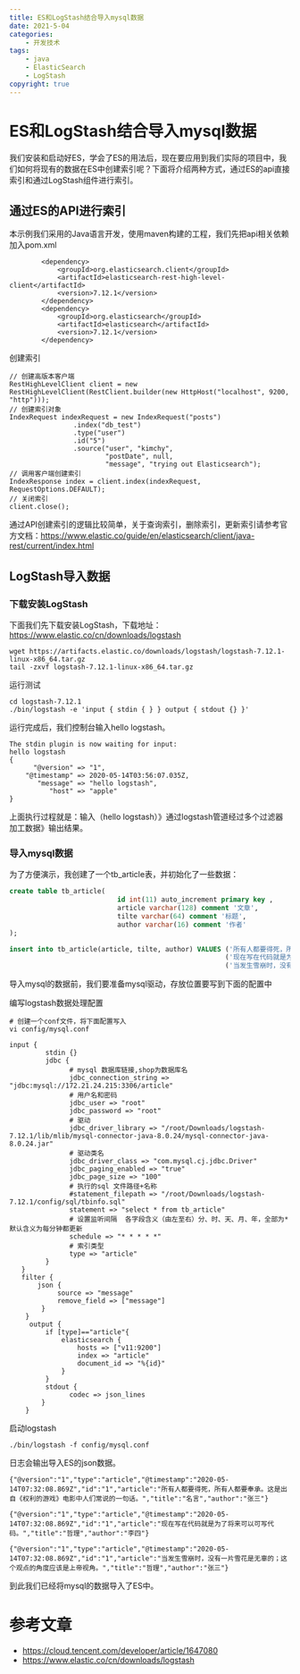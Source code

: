 ```yaml
---
title: ES和LogStash结合导入mysql数据
date: 2021-5-04
categories:
    - 开发技术
tags:
    - java
    - ElasticSearch
    - LogStash
copyright: true
---
```

# ES和LogStash结合导入mysql数据
我们安装和启动好ES，学会了ES的用法后，现在要应用到我们实际的项目中，我们如何将现有的数据在ES中创建索引呢？下面将介绍两种方式，通过ES的api直接索引和通过LogStash组件进行索引。

## 通过ES的API进行索引
本示例我们采用的Java语言开发，使用maven构建的工程，我们先把api相关依赖加入pom.xml
```shell
        <dependency>
            <groupId>org.elasticsearch.client</groupId>
            <artifactId>elasticsearch-rest-high-level-client</artifactId>
            <version>7.12.1</version>
        </dependency>
        <dependency>
            <groupId>org.elasticsearch</groupId>
            <artifactId>elasticsearch</artifactId>
            <version>7.12.1</version>
        </dependency>
```
创建索引
```shell
// 创建高版本客户端
RestHighLevelClient client = new RestHighLevelClient(RestClient.builder(new HttpHost("localhost", 9200, "http")));
// 创建索引对象
IndexRequest indexRequest = new IndexRequest("posts")
                .index("db_test")
                .type("user")
                .id("5")
                .source("user", "kimchy",
                        "postDate", null,
                        "message", "trying out Elasticsearch");
// 调用客户端创建索引
IndexResponse index = client.index(indexRequest, RequestOptions.DEFAULT);
// 关闭索引
client.close();                    
```
通过API创建索引的逻辑比较简单，关于查询索引，删除索引，更新索引请参考官方文档：https://www.elastic.co/guide/en/elasticsearch/client/java-rest/current/index.html

## LogStash导入数据
### 下载安装LogStash
下面我们先下载安装LogStash，下载地址：https://www.elastic.co/cn/downloads/logstash
```shell
wget https://artifacts.elastic.co/downloads/logstash/logstash-7.12.1-linux-x86_64.tar.gz
tail -zxvf logstash-7.12.1-linux-x86_64.tar.gz
```
运行测试
```shell
cd logstash-7.12.1
./bin/logstash -e 'input { stdin { } } output { stdout {} }'
```
运行完成后，我们控制台输入hello logstash。
```shell
The stdin plugin is now waiting for input:
hello logstash
{
      "@version" => "1",
    "@timestamp" => 2020-05-14T03:56:07.035Z,
       "message" => "hello logstash",
          "host" => "apple"
}
```
上面执行过程就是：输入（hello logstash）》通过logstash管道经过多个过滤器加工数据》输出结果。
### 导入mysql数据
为了方便演示，我创建了一个tb_article表，并初始化了一些数据：
```sql
create table tb_article(
                           id int(11) auto_increment primary key ,
                           article varchar(128) comment '文章',
                           tilte varchar(64) comment '标题',
                           author varchar(16) comment '作者'
);

insert into tb_article(article, tilte, author) VALUES ('所有人都要得死，所有人都要奉承。这是出自《权利的游戏》电影中人们常说的一句话。','名言','张三'),
                                                      ('现在写在代码就是为了将来可以可写代码。','哲理','李四'),
                                                      ('当发生雪崩时，没有一片雪花是无辜的；这个观点的角度应该是上帝视角。','哲理','张三');
```
导入mysql的数据前，我们要准备mysql驱动，存放位置要写到下面的配置中

编写logstash数据处理配置
```shell
# 创建一个conf文件，将下面配置写入
vi config/mysql.conf

input {
         stdin {}
         jdbc {
               # mysql 数据库链接,shop为数据库名
               jdbc_connection_string => "jdbc:mysql://172.21.24.215:3306/article"
               # 用户名和密码
               jdbc_user => "root"
               jdbc_password => "root"
               # 驱动
               jdbc_driver_library => "/root/Downloads/logstash-7.12.1/lib/mlib/mysql-connector-java-8.0.24/mysql-connector-java-8.0.24.jar"
               # 驱动类名
               jdbc_driver_class => "com.mysql.cj.jdbc.Driver"
               jdbc_paging_enabled => "true"
               jdbc_page_size => "100"
               # 执行的sql 文件路径+名称
               #statement_filepath => "/root/Downloads/logstash-7.12.1/config/sql/tbinfo.sql"
               statement => "select * from tb_article"
               # 设置监听间隔  各字段含义（由左至右）分、时、天、月、年，全部为*默认含义为每分钟都更新
               schedule => "* * * * *"
               # 索引类型
               type => "article"
         }
   }
   filter {
	   json {
			source => "message"
			remove_field => ["message"]
		}
    }
     output {
         if [type]=="article"{
             elasticsearch {
                 hosts => ["v11:9200"]
                 index => "article"
                 document_id => "%{id}"
             }
         }
         stdout {
               codec => json_lines
        }
    }
```
启动logstash
```shell
./bin/logstash -f config/mysql.conf
```
日志会输出导入ES的json数据。
```shell
{"@version":"1","type":"article","@timestamp":"2020-05-14T07:32:08.869Z","id":"1","article":"所有人都要得死，所有人都要奉承。这是出自《权利的游戏》电影中人们常说的一句话。","title":"名言","author":"张三"}

{"@version":"1","type":"article","@timestamp":"2020-05-14T07:32:08.869Z","id":"1","article":"现在写在代码就是为了将来可以可写代码。","title":"哲理","author":"李四"}

{"@version":"1","type":"article","@timestamp":"2020-05-14T07:32:08.869Z","id":"1","article":"当发生雪崩时，没有一片雪花是无辜的；这个观点的角度应该是上帝视角。","title":"哲理","author":"张三"}

```
到此我们已经将mysql的数据导入了ES中。

# 参考文章
- https://cloud.tencent.com/developer/article/1647080
- https://www.elastic.co/cn/downloads/logstash

